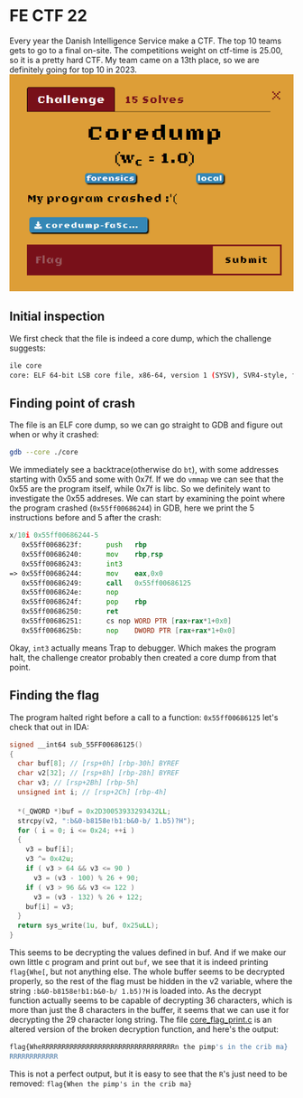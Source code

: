 # FE CTF 22
Every year the Danish Intelligence Service make a CTF. The top 10 teams gets to go to a final on-site. 
The competitions weight on ctf-time is 25.00, so it is a pretty hard CTF. My team came on a 13th place, 
so we are definitely going for top 10 in 2023.
![](coredump.png)

## Initial inspection
We first check that the file is indeed a core dump, which the challenge suggests:
```bash
ile core 
core: ELF 64-bit LSB core file, x86-64, version 1 (SYSV), SVR4-style, from './coredump', real uid: 1000, effective uid: 1000, real gid: 1000, effective gid: 1000, execfn: './coredump', platform: 'x86_64'
```
## Finding point of crash
The file is an ELF core dump, so we can go straight to GDB and figure out when or why it crashed:
```bash
gdb --core ./core 
```
We immediately see a backtrace(otherwise do `bt`), with some addresses starting with 0x55 and some with 0x7f.
If we do `vmmap` we can see that the 0x55 are the program itself, while 0x7f is libc. So we definitely want to investigate the 0x55 addreses.
We can start by examining the point where the program crashed (`0x55ff00686244`) in GDB, here we print the 5 instructions before and 5 after the crash:
```asm
x/10i 0x55ff00686244-5
   0x55ff0068623f:      push   rbp
   0x55ff00686240:      mov    rbp,rsp
   0x55ff00686243:      int3
=> 0x55ff00686244:      mov    eax,0x0
   0x55ff00686249:      call   0x55ff00686125
   0x55ff0068624e:      nop
   0x55ff0068624f:      pop    rbp
   0x55ff00686250:      ret
   0x55ff00686251:      cs nop WORD PTR [rax+rax*1+0x0]
   0x55ff0068625b:      nop    DWORD PTR [rax+rax*1+0x0]

```
Okay, `int3` actually means Trap to debugger. Which makes the program halt, the challenge creator probably then created a core dump from that point.
## Finding the flag
The program halted right before a call to a function: `0x55ff00686125` let's check that out in IDA:
```c
signed __int64 sub_55FF00686125()
{
  char buf[8]; // [rsp+0h] [rbp-30h] BYREF
  char v2[32]; // [rsp+8h] [rbp-28h] BYREF
  char v3; // [rsp+2Bh] [rbp-5h]
  unsigned int i; // [rsp+2Ch] [rbp-4h]

  *(_QWORD *)buf = 0x2D30053933293432LL;
  strcpy(v2, ":b&0-b8158e!b1:b&0-b/ 1.b5)?H");
  for ( i = 0; i <= 0x24; ++i )
  {
    v3 = buf[i];
    v3 ^= 0x42u;
    if ( v3 > 64 && v3 <= 90 )
      v3 = (v3 - 100) % 26 + 90;
    if ( v3 > 96 && v3 <= 122 )
      v3 = (v3 - 132) % 26 + 122;
    buf[i] = v3;
  }
  return sys_write(1u, buf, 0x25uLL);
}
```
This seems to be decrypting the values defined in buf. And if we make our own little c program and print out `buf`,
we see that it is indeed printing `flag{Whe[`, but not anything else.
The whole buffer seems to be decrypted properly, so the rest of the flag must be hidden in the v2 variable,
where the string `:b&0-b8158e!b1:b&0-b/ 1.b5)?H` is loaded into. 
As the decrypt function actually seems to be capable of decrypting 36 characters, which is more than just the 8 characters in the buffer,
it seems that we can use it for decrypting the 29 character long string. 
The file [core_flag_print.c](core_flag_print.c) is an altered version of the broken decryption function, and here's the output:
```bash
flag{WheRRRRRRRRRRRRRRRRRRRRRRRRRRRRRRRRRn the pimp's in the crib ma}
RRRRRRRRRRRR 
```
This is not a perfect output, but it is easy to see that the `R`'s just need to be removed: 
`flag{When the pimp's in the crib ma}`